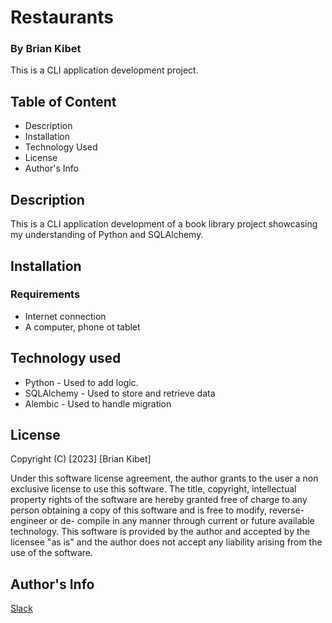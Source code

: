 # Restaurants

### By Brian Kibet

This is a CLI application development project.

## Table of Content

* Description
* Installation
* Technology Used
* License
* Author's Info

## Description

This is a CLI application development of a book library project showcasing my understanding of Python and SQLAlchemy.

## Installation

### Requirements

* Internet connection
* A computer, phone ot tablet

## Technology used

* Python - Used to add logic.
* SQLAlchemy - Used to store and retrieve data
* Alembic - Used to handle migration
## License
Copyright (C) [2023] [Brian Kibet]

Under this software license agreement, the author grants to the user a non exclusive license to use this software. The title, copyright, intellectual property rights of the software are hereby granted free of charge to any person obtaining a copy of this software and is free to modify, reverse- engineer or de- compile in any manner through current or future available technology. This software is provided by the author and accepted by the licensee "as is" and the author does not accept any liability arising from the use of the software.

## Author's Info

[Slack](https://moringa.instructure.com/profile)